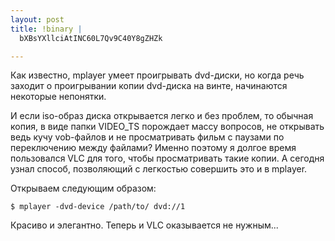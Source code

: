 ```yaml
--- 
layout: post
title: !binary |
  bXBsYXllciAtINC60L7Qv9C40Y8gZHZk

---
```

Как известно, mplayer умеет проигрывать dvd-диски, но когда речь заходит о проигрывании копии dvd-диска на винте, начинаются некоторые непонятки.

И если iso-образ диска открывается легко и без проблем, то обычная копия, в виде папки VIDEO_TS порождает массу вопросов, не открывать ведь кучу vob-файлов и не просматривать фильм с паузами по переключению между файлами? Именно поэтому я долгое время пользовался VLC для того, чтобы просматривать такие копии. А сегодня узнал способ, позволяющий с легкостью совершить это и в mplayer.

Открываем следующим образом:

    $ mplayer -dvd-device /path/to/ dvd://1

Красиво и элегантно. Теперь и VLC оказывается не нужным...
